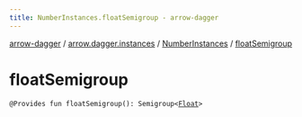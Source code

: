 ```yaml
---
title: NumberInstances.floatSemigroup - arrow-dagger
---
```


[arrow-dagger](../../index.html) / [arrow.dagger.instances](../index.html) / [NumberInstances](index.html) / [floatSemigroup](./float-semigroup.html)

# floatSemigroup

`@Provides fun floatSemigroup(): Semigroup<`[`Float`](https://kotlinlang.org/api/latest/jvm/stdlib/kotlin/-float/index.html)`>`